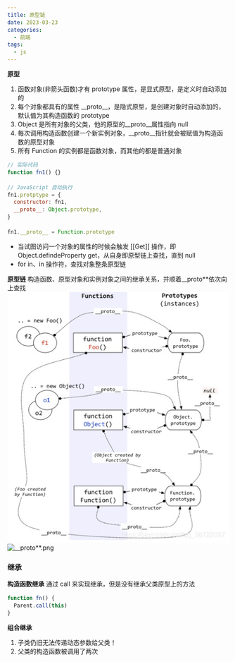 ```yaml
---
title: 原型链
date: 2023-03-23
categories:
  - 前端
tags:
  - js
---
```


**原型**

1. 函数对象(非箭头函数)才有 prototype 属性，是显式原型，是定义时自动添加的
2. 每个对象都具有的属性 \_\_proto\_\_，是隐式原型，是创建对象时自动添加的，默认值为其构造函数的 prototype
3. Object 是所有对象的父类，他的原型的\_\_proto\_\_属性指向 null
4. 每次调用构造函数创建一个新实例对象，\_\_proto\_\_指针就会被赋值为构造函数的原型对象
5. 所有 Function 的实例都是函数对象，而其他的都是普通对象

```js
// 实际代码
function fn1() {}

// JavaScript 自动执行
fn1.protptype = {
  constructor: fn1,
  __proto__: Object.prototype,
}

fn1.__proto__ = Function.prototype
```

- 当试图访问一个对象的属性的时候会触发 [[Get]] 操作，即 Object.defindeProperty get，从自身即原型链上查找，直到 null
- for in、in 操作符，查找对象整条原型链

**原型链**
构造函数、原型对象和实例对象之间的继承关系，并顺着\_\_proto**依次向上查找
![prototype.jpg](./image/prototype.jpg)
![\_\_proto**.png](./image/\_\_proto\_\_.png)

### 继承

**构造函数继承**
通过 call 来实现继承，但是没有继承父类原型上的方法

```js
function fn() {
  Parent.call(this)
}
```

**组合继承**

1. 子类仍旧无法传递动态参数给父类！
2. 父类的构造函数被调用了两次
